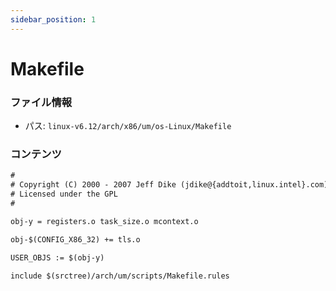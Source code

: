 ```yaml
---
sidebar_position: 1
---
```

# Makefile

### ファイル情報

- パス: `linux-v6.12/arch/x86/um/os-Linux/Makefile`

### コンテンツ

```txt
#
# Copyright (C) 2000 - 2007 Jeff Dike (jdike@{addtoit,linux.intel}.com)
# Licensed under the GPL
#

obj-y = registers.o task_size.o mcontext.o

obj-$(CONFIG_X86_32) += tls.o

USER_OBJS := $(obj-y)

include $(srctree)/arch/um/scripts/Makefile.rules

```
